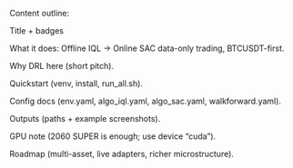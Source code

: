 Content outline:

Title + badges

What it does: Offline IQL → Online SAC data-only trading, BTCUSDT-first.

Why DRL here (short pitch).

Quickstart (venv, install, run_all.sh).

Config docs (env.yaml, algo_iql.yaml, algo_sac.yaml, walkforward.yaml).

Outputs (paths + example screenshots).

GPU note (2060 SUPER is enough; use device “cuda”).

Roadmap (multi-asset, live adapters, richer microstructure).